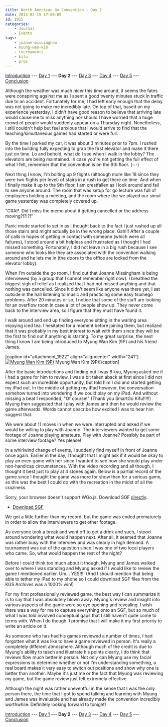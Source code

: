 ```yaml
---
title: North American Go Convention - Day 2
date: 2013-02-15 17:00:09
id: 1915
categories:
	- Journal
	- Events
tags:
	- joanne-missingham
	- myung-wan-kim
	- tournaments
	- kifu
	- pros
---
```


[Introduction](http://www.bengozen.com/north-american-go-convention/ "North American Go Convention!!!") --- [Day 1](http://www.bengozen.com/north-american-go-convention-day-1/ "North American Go Convention — Day 1") --- **Day 2** --- [Day 3](http://www.bengozen.com/north-american-go-convention-day-3/ "North American Go Convention — Day 3") --- [Day 4](http://www.bengozen.com/north-american-go-convention-day-4/ "North American Go Convention — Day 4") --- [Day 5](http://www.bengozen.com/north-american-go-convention-day-5/ "North American Go Convention — Day 5") --- [Conclusion](http://www.bengozen.com/north-american-go-convention-conclusion/ "North American Go Convention — Conclusion")

Although the weather was much nicer this time around, it seems the fates were conspiring against me as I spent a good twenty minutes stuck in traffic due to an accident. Fortunately for me, I had left early enough that the delay was not going to make me incredibly late. On top of that, based on my experience yesterday, I didn't have good reason to believe that arriving late would cause me to miss anything nor should I have worried that a huge crowd of people would suddenly appear on a Thursday night. Nonetheless, I still couldn't help but feel anxious that I would arrive to find that the teaching/simultaneous games had started or were full.

By the time I parked my car, it was about 3 minutes prior to 7pm. I rushed into the building fully expecting to grab the first elevator and make it there just on time. Lo and behold, what do I see when I walk in the lobby? The elevators are being maintained. In case you're not getting the full effect of what I felt, remember that the convention is on the 9th floor. (-.-)

Next thing I know, I'm bolting up 9 flights (although more like 18 since they were two flights per level) of stairs in a rush to get there on time. And when I finally make it up to the 9th floor, I am crestfallen as I look around and fail to see anyone around. The room that was setup for go lecture was full of employees holding a meeting, and the room where the we played our simul game yesterday was completely covered up.

"CRAP. Did I miss the memo about it getting cancelled or the address moving?!?!?!"

<!--more-->

Panic mode started to set in as I thought back to the fact I just rushed up all those stairs and might actually be in the wrong place. Gah!!! After a couple of calls in hopes of getting in contact with someone (which were all failures), I stood around a bit helpless and frustrated as I thought I had missed something. Fortunately, I did not leave in a big rush because I see someone who looks like they are associated with the convention walking around and he lets me in (the doors to the office are locked from the elevator lobby).

When I'm outside the go room, I find out that Joanne Missingham is being interviewed (by a group that I cannot remember right now). I breathed the biggest sigh of relief as I realized that I had not missed anything and that nothing was cancelled. Since it didn't seem like anyone was there yet, I sat outside in the hall listening to music and practicing some easy tsumego problems. After 20 minutes or so, I notice that some of the staff are looking for an overflow room in case a lot of people show up. They never come back to the interview area, so I figure that they must have found it.

I walk around and end up finding everyone sitting in the waiting area enjoying iced tea. I hesitated for a moment before joining them, but realized that it was probably in my best interest to wait with them since they will be the first to find out if anything is starting. To my great surprise, the next thing I know I am being introduced to Myung Wan Kim (9P) and his friend James.

[caption id="attachment_1922" align="aligncenter" width="241"][![Myung Wan Kim (9P)](http://www.bengozen.com/wp-content/uploads/2013/02/MyungwanKim.jpg)](http://www.bengozen.com/wp-content/uploads/2013/02/MyungwanKim.jpg) Myung Wan Kim (9P)[/caption]

After the basic introductions and finding out I was 6 kyu, Myung asked me if I had a game for him to review. I was a bit taken aback at first since I did not expect such an incredible opportunity, but told him I did and started getting my iPad out. In the middle of getting my iPad however, the conversation somehow turned into wondering if we could play on my iPad. And without missing a beat I responded, "Of course!" (Thank you SmartGo Kifu!!!!!) Myung then suggested that I play with James and then he would review the game afterwards. Words cannot describe how excited I was to hear him suggest that.

We were about 11 moves in when we were interrupted and asked if we would be willing to play with Joanne. The interviewers wanted to get some footage of Joanne playing amateurs. Play with Joanne? Possibly be part of some interview footage? Yes please!

In a whirlwind change of events, I suddenly find myself in front of Joanne once again. Earlier in the day, I thought that I might ask if it would be okay to play an even game with her since I wanted to see how she would play under non-handicap circumstances. With the video recording and all though, I thought it best just to play at 4 stones again. Below is a partial record of the game since I thought the game was more for show than for a serious game, so this was the best I could do with the recreation in the midst of all the craziness.

<article>
	<section data-wgo="/kifu/2013/2013.02.15-NAGC-Day-2.sgf" data-wgo-enablewheel="false" style="width: 100%">
	  <p>Sorry, your browser doesn't support WGo.js. Download SGF <a href="/kifu/2013/2013.02.15-NAGC-Day-2.sgf">directly</a>.</p>
	</section>
	<div><ul><li><a href="/kifu/2013/2013.02.15-NAGC-Day-2.sgf">Download SGF</a></li></ul></div>
</article>

We got a little further than my record, but the game was ended prematurely in order to allow the interviewers to get other footage.

As everyone took a break and went off to get a drink and such, I stood around wondering what would happen next. After all, it seemed that Joanne was rather busy with the interview and was clearly in high demand. A tournament was out of the question since I was one of two local players who came. So, what would happen the rest of the night?

Before I could think too much about it though, Myung and James walked over to where I was standing and Myung asked if I would like to review the game I mentioned earlier. Um... YES!!!! (And I should mention that being able to tether my iPad to my phone so I could download SGF files from the KGS Archives was a 1000% win!)

For my first professionally reviewed game, the best way I can summarize it is to say that I was absolutely blown away. Myung's review and insight into various aspects of the game were so eye opening and revealing. I wish there was a way for me to capture everything onto an SGF, but so much of what I was told involved conceptual gaps that I still haven't quite come to terms with. When I do though, I promise that I will make it my first priority to write an article on it.

As someone who has had his games reviewed a number of times, I had forgotten what it was like to have a game reviewed in person. It's really a completely different atmosphere. Although much of the credit is due to Myung's ability to teach and illustrate his points clearly, I do think that reviews flow much better in person. Not only can Myung use my facial expressions to determine whether or not I'm understanding something, a real board makes it very easy to switch out positions and show why one is better than another. Maybe it's just me or the fact that Myung was reviewing my game, but the game review just felt extremely effective.

Although the night was rather uneventful in the sense that I was the only person there, the time that I got to spend talking and learning with Myung and James was invaluable and has already made the convention incredibly worthwhile. Definitely looking forward to tonight!

[Introduction](http://www.bengozen.com/north-american-go-convention/ "North American Go Convention!!!") --- [Day 1](http://www.bengozen.com/north-american-go-convention-day-1/ "North American Go Convention — Day 1") --- **Day 2** --- [Day 3](http://www.bengozen.com/north-american-go-convention-day-3/ "North American Go Convention — Day 3") --- [Day 4](http://www.bengozen.com/north-american-go-convention-day-4/ "North American Go Convention — Day 4") --- [Day 5](http://www.bengozen.com/north-american-go-convention-day-5/ "North American Go Convention — Day 5") --- [Conclusion](http://www.bengozen.com/north-american-go-convention-conclusion/ "North American Go Convention — Conclusion")